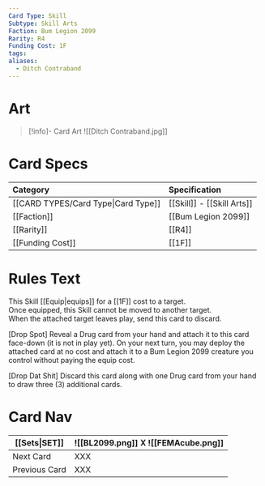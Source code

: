 ```yaml
---
Card Type: Skill
Subtype: Skill Arts
Faction: Bum Legion 2099
Rarity: R4
Funding Cost: 1F
tags: 
aliases:
  - Ditch Contraband
---
```

# Art

> [!info]- Card Art
> ![[Ditch Contraband.jpg]]

# Card Specs

| Category | Specification| 
| :--- | :--- |
| [[CARD TYPES/Card Type\|Card Type]] | [[Skill]] - [[Skill Arts]] |  
| [[Faction]] | [[Bum Legion 2099]] |  
| [[Rarity]] | [[R4]] |  
| [[Funding Cost]] | [[1F]] |  

# Rules Text  

This Skill [[Equip|equips]] for a [[1F]] cost to a target.  
Once equipped, this Skill cannot be moved to another target.  
When the attached target leaves play, send this card to discard.  

[Drop Spot]
Reveal a Drug card from your hand and attach it to this card face-down (it is not in play yet).
On your next turn, you may deploy the attached card at no cost 
and attach it to a Bum Legion 2099 creature you control without paying the equip cost.
  
[Drop Dat Shit] 
Discard this card along with one Drug card from your hand to draw three (3) additional cards.

# Card Nav

| [[Sets\|SET]] |  ![[BL2099.png]] 𐌢 ![[FEMAcube.png]] |
| ------------- | ------------------------------ |
| Next Card     | XXX |
| Previous Card | XXX |


